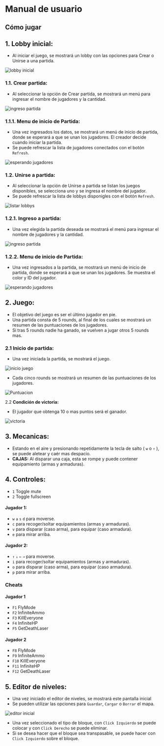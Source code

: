 # Manual de usuario

## Cómo jugar

## 1. **Lobby inicial:**
     
- Al iniciar el juego, se mostrará un lobby con las opciones para Crear o Unirse a una partida.

![lobby inicial](images/manual-usuario/lobby_inicial.png)

### 1.1. **Crear partida:**

- Al seleccionar la opción de Crear partida, se mostrará un menú para ingresar el nombre de jugadores y la cantidad.

![ingreso partida](images/manual-usuario/ingreso-partida.png)

### 1.1.1. **Menu de inicio de Partida:**
 
- Una vez ingresados los datos, se mostrará un menú de inicio de partida, donde se esperará a que se unan los jugadores.
 El creador decide cuando iniciar la partida.
- Se puede refrescar la lista de jugadores conectados con el botón `Refresh`.

![esperando jugadores](images/manual-usuario/lobby-creador.png)

### 1.2. **Unirse a partida:**

- Al seleccionar la opción de Unirse a partida se listan los juegos disponibles, se selecciona uno y se ingresa el nombre del jugador.
- Se puede refrescar la lista de lobbys disponigles con el botón `Refresh`.

![listar lobbys](images/manual-usuario/lobby-join.png)

### 1.2.1. **Ingreso a partida:**

- Una vez elegida la partida deseada se mostrará el menú para ingresar el nombre de jugadores y la cantidad.

![ingreso partida](images/manual-usuario/ingreso-partida.png)

### 1.2.2. **Menu de inicio de Partida:**

- Una vez ingresados a la partida, se mostrará un menú de inicio de partida, donde se esperará a que se unan los jugadores.
    Se muestra el color y ID del jugador.

![esperando jugadores](images/manual-usuario/esperando-jugadores.png)

## 2. **Juego:**

- El objetivo del juego es ser el último jugador en pie.
- Una partida consta de 5 rounds, al final de los cuales se mostrará un resumen de las puntuaciones de los jugadores.
- Si tras 5 rounds nadie ha ganado, se vuelven a jugar otros 5 rounds mas.

### 2.1 **Inicio de partida:**

- Una vez iniciada la partida, se mostrará el juego.

![inicio juego](images/manual-usuario/inicio-juego.png)

- Cada cinco rounds se mostrará un resumen de las puntuaciones de los jugadores.

![Puntuacion](images/manual-usuario/puntuaciones-media.png)

2.2 **Condición de victoria:**

- El jugador que obtenga 10 o mas puntos será el ganador.

![victoria](images/manual-usuario/victoria.png)

## 3. **Mecanicas:**
- Estando en el aire y presionando repetidamente la tecla de salto ( `w` o `↑` ), se puede aletear y caér mas despacio. 
- **CAJAS:** Al disparar una caja, esta se rompe y puede contener equipamiento (armas y armaduras).

## 4. **Controles:**

- `1` Toggle mute
- `2` Toggle fullscreen

#### Jugador 1:
- `w` `a` `s` `d` para moverse.
- `c` para recoger/soltar equipamientos (armas y armaduras).
- `v` para disparar (caso arma), para equipar (caso armadura).
- `e` para mirar arriba.

#### Jugador 2:
- `↑` `↓` `←` `→` para moverse.
- `i` para recoger/soltar equipamientos (armas y armaduras).
- `o` para disparar (caso arma), para equipar (caso armadura).
- `p` para mirar arriba.

### Cheats
#### Jugador 1
- `F1` FlyMode
- `F2` InfiniteAmmo
- `F3` KillEveryone
- `F4` InfiniteHP
- `F5` GetDeathLaser

#### Jugador 2
- `F8` FlyMode
- `F9` InfiniteAmmo
- `F10` KillEveryone
- `F11` InfiniteHP
- `F12` GetDeathLaser

## 5. **Editor de niveles:**

- Una vez iniciado el editor de niveles, se mostrará este pantalla inicial 
- Se pueden utilizar las opciones para `Guardar`, `Cargar` o `Borrar` el mapa.

![editor inicial](images/manual-usuario/inicial-editor.png)

- Una vez seleccionado el tipo de bloque, con `Click Izquierdo` se puede colocar y con `Click Derecho` se puede eliminar.
- Si se desea hacer que el bloque sea transpasable, se puede hacer con `Click Izquierdo` sobre el bloque.

